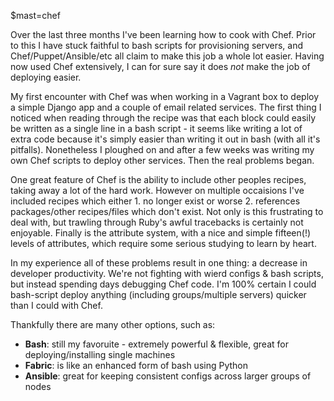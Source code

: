 $mast=chef

Over the last three months I've been learning how to cook with Chef. Prior to this I have stuck faithful to bash scripts for provisioning servers, and Chef/Puppet/Ansible/etc all claim to make this job a whole lot easier. Having now used Chef extensively, I can for sure say it does _not_ make the job of deploying easier.

My first encounter with Chef was when working in a Vagrant box to deploy a simple Django app and a couple of email related services. The first thing I noticed when reading through the recipe was that each block could easily be written as a single line in a bash script - it seems like writing a lot of extra code because it's simply easier than writing it out in bash (with all it's pitfalls). Nonetheless I ploughed on and after a few weeks was writing my own Chef scripts to deploy other services. Then the real problems began.

One great feature of Chef is the ability to include other peoples recipes, taking away a lot of the hard work. However on multiple occaisions I've included recipes which either 1. no longer exist or worse 2. references packages/other recipes/files which don't exist. Not only is this frustrating to deal with, but trawling through Ruby's awful tracebacks is certainly not enjoyable. Finally is the attribute system, with a nice and simple fifteen(!) levels of attributes, which require some serious studying to learn by heart.

In my experience all of these problems result in one thing: a decrease in developer productivity. We're not fighting with wierd configs & bash scripts, but instead spending days debugging Chef code. I'm 100% certain I could bash-script deploy anything (including groups/multiple servers) quicker than I could with Chef.

Thankfully there are many other options, such as:

+ **Bash**: still my favoruite - extremely powerful & flexible, great for deploying/installing single machines
+ **Fabric**: is like an enhanced form of bash using Python
+ **Ansible**: great for keeping consistent configs across larger groups of nodes